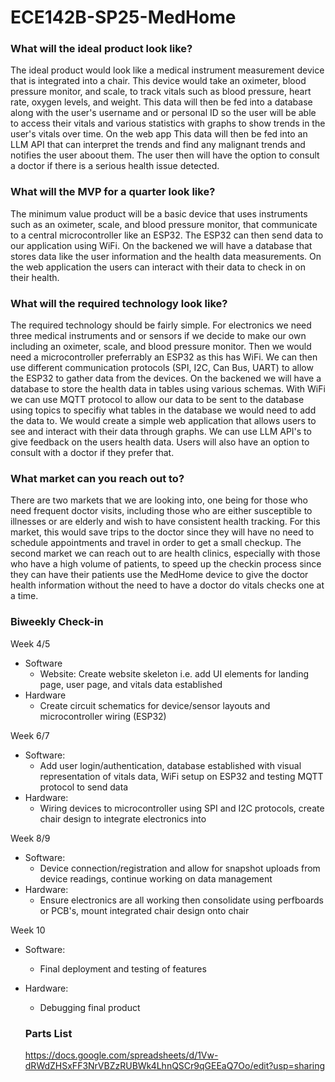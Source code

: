 # ECE142B-SP25-MedHome

### What will the ideal product look like? <br>
The ideal product would look like a medical instrument measurement device that is integrated into a chair. This device would take an oximeter, blood pressure monitor, and scale, to track vitals such as blood pressure, heart rate, oxygen levels, and weight. This data will then be fed into a database along with the user's username and or personal ID so the user will be able to access their vitals and various statistics with graphs to show trends in the user's vitals over time. On the web app This data will then be fed into an LLM API that can interpret the trends and find any malignant trends and notifies the user aboout them. The user then will have the option to consult a doctor if there is a serious health issue detected. 


### What will the MVP for a quarter look like? <br>
The minimum value product will be a basic device that uses instruments such as an oximeter, scale, and blood pressure monitor, that communicate to a central microcontroller like an ESP32. The ESP32 can then send data to our application using WiFi. On the backened we will have a database that stores data like the user information and the health data measurements. On the web application the users can interact with their data to check in on their health. 


### What will the required technology look like? <br>
The required technology should be fairly simple. For electronics we need three medical instruments and or sensors if we decide to make our own including an oximeter, scale, and blood pressure monitor. Then we would need a microcontroller preferrably an ESP32 as this has WiFi. We can then use different communication protocols (SPI, I2C, Can Bus, UART) to allow the ESP32 to gather data from the devices. On the backened we will have a database to store the health data in tables using various schemas. With WiFi we can use MQTT protocol to allow our data to be sent to the database using topics to specifiy what tables in the database we would need to add the data to. We would create a simple web application that allows users to see and interact with their data through graphs. We can use LLM API's to give feedback on the users health data. Users will also have an option to consult with a doctor if they prefer that.


### What market can you reach out to? <br>
There are two markets that we are looking into, one being for those who need frequent doctor visits, including those who are either susceptible to illnesses or are elderly and wish to have consistent health tracking. For this market, this would save trips to the doctor since they will have no need to schedule appointments and travel in order to get a small checkup. The second market we can reach out to are health clinics, especially with those who have a high volume of patients, to speed up the checkin process since they can have their patients use the MedHome device to give the doctor health information without the need to have a doctor do vitals checks one at a time.

### Biweekly Check-in
Week 4/5
- Software
  - Website: Create website skeleton i.e. add UI elements for landing page, user page, and vitals data established
- Hardware
  - Create circuit schematics for device/sensor layouts and microcontroller wiring (ESP32)
 
Week 6/7
- Software: 
  - Add user login/authentication, database established with visual representation of vitals data, WiFi setup on ESP32 and testing MQTT protocol to send data
- Hardware:
  - Wiring devices to microcontroller using SPI and I2C protocols, create chair design to integrate electronics into
    
Week 8/9
- Software: 
  - Device connection/registration and allow for snapshot uploads from device readings, continue working on data management
- Hardware: 
  - Ensure electronics are all working then consolidate using perfboards or PCB's, mount integrated chair design onto chair
  
Week 10
- Software: 
  - Final deployment and testing of features
- Hardware: 
  - Debugging final product
 
  ### Parts List
  <a href = "https://docs.google.com/spreadsheets/d/1Vw-dRWdZHSxFF3NrVBZzRUBWk4LhnQSCr9qGEEaQ7Oo/edit?usp=sharing" target = "_blank">
  https://docs.google.com/spreadsheets/d/1Vw-dRWdZHSxFF3NrVBZzRUBWk4LhnQSCr9qGEEaQ7Oo/edit?usp=sharing




